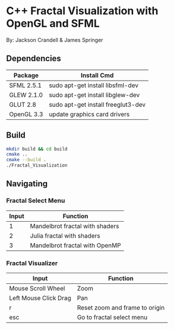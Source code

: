 # C++ Fractal Visualization with OpenGL and SFML
By: Jackson Crandell & James Springer

## Dependencies
| Package    | Install Cmd                       |
| ---------- | --------------------------------- |
| SFML 2.5.1 | sudo apt-get install libsfml-dev  |
| GLEW 2.1.0 | sudo apt-get install libglew-dev  |
| GLUT 2.8   | sudo apt-get install freeglut3-dev|
| OpenGL 3.3 | update graphics card drivers      |

## Build
```bash
mkdir build && cd build
cmake ..
cmake --build .
./Fractal_Visualization
```

## Navigating

### Fractal Select Menu

| Input | Function |
| ----- | -------- |
| 1 | Mandelbrot fractal with shaders |
| 2 | Julia fractal with shaders |
| 3 | Mandelbrot fractal with OpenMP |

### Fractal Visualizer

| Input | Function |
| ----- | -------- |
| Mouse Scroll Wheel | Zoom |
| Left Mouse Click Drag | Pan |
| r | Reset zoom and frame to origin |
| esc | Go to fractal select menu |
